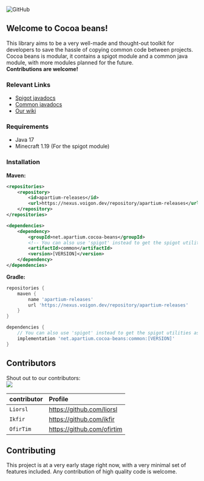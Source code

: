 ![GitHub](https://img.shields.io/github/license/PoweredByApartium/cocoa-beans)

## Welcome to Cocoa beans!
This library aims to be a very well-made and thought-out toolkit for developers to save the hassle
of copying common code between projects. Cocoa beans is modular, it contains a spigot module 
and a common java module, with more modules planned for the future.\
**Contributions are welcome!**

### Relevant Links
* [Spigot javadocs](https://cocoa-beans.apartium.net/spigot/)
* [Common javadocs](https://cocoa-beans.apartium.net/common/)
* [Our wiki](https://github.com/PoweredByApartium/cocoa-beans/wiki)

### Requirements
* Java 17
* Minecraft 1.19 (For the spigot module)

### Installation
**Maven:**
```xml
<repositories>
    <repository>
        <id>apartium-releases</id>
        <url>https://nexus.voigon.dev/repository/apartium-releases</url>
    </repository>
</repositories>
```
```xml
<dependencies>
    <dependency>
        <groupId>net.apartium.cocoa-beans</groupId>
        <!-- You can also use 'spigot' instead to get the spigot utilities as well -->
        <artifactId>common</artifactId>
        <version>[VERSION]</version>
    </dependency>
</dependencies>
```

**Gradle:**
```groovy
repositories {
    maven {
        name 'apartium-releases'
        url 'https://nexus.voigon.dev/repository/apartium-releases'
    }
}

dependencies {
    // You can also use 'spigot' instead to get the spigot utilities as well
    implementation 'net.apartium.cocoa-beans:common:[VERSION]'
}
```

## Contributors
Shout out to our contributors:<br>
<a href="https://github.com/PoweredByApartium/cocoa-beans/graphs/contributors">
  <img src="https://contrib.rocks/image?repo=PoweredByApartium/cocoa-beans" />
</a>

| contributor | Profile     | 
| :-------- | :------- |
| `Liorsl` | https://github.com/liorsl |
| `Ikfir` | https://github.com/ikfir |
| `OfirTim` | https://github.com/ofirtim|

## Contributing
This project is at a very early stage right now, with a very minimal set of features included.
Any contribution of high quality code is welcome. 
